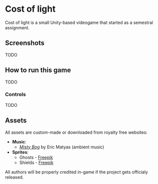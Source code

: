 # Cost of light
Cost of light is a small Unity-based videogame that started as a semestral assignment.

## Screenshots
TODO

## How to run this game
TODO
### Controls
TODO

## Assets
All assets are custom-made or downloaded from royalty free websites:  
* **Music**:
  * *[Misty Bog](https://soundimage.org/fantasywonder/)* by Eric Matyas (ambient music)
* **Sprites**:
  * Ghosts - [Freepik](https://www.freepik.com/free-vector/set-of-halloween-celebration-ghosts_1319234.htm)
  * Shields - [Freepik](https://www.freepik.com/free-vector/collection-of-blue-shields-in-flat-design_1086346.htm)

All authors will be properly credited in-game if the project gets officialy released.